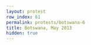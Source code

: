 ```yaml
---
layout: protest
row_index: 61
permalink: protests/botswana-6
title: Botswana, May 2013
hidden: true
---
```

